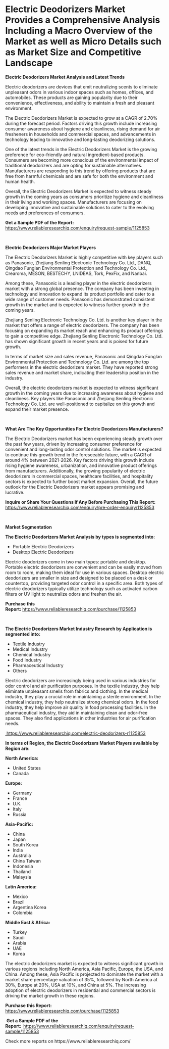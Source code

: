<p><h1>Electric Deodorizers Market Provides a Comprehensive Analysis Including a Macro Overview of the Market as well as Micro Details such as Market Size and Competitive Landscape</h1></p><p><strong>Electric Deodorizers Market Analysis and Latest Trends</strong></p>
<p><p>Electric deodorizers are devices that emit neutralizing scents to eliminate unpleasant odors in various indoor spaces such as homes, offices, and automobiles. These products are gaining popularity due to their convenience, effectiveness, and ability to maintain a fresh and pleasant environment.</p><p>The Electric Deodorizers Market is expected to grow at a CAGR of 2.70% during the forecast period. Factors driving this growth include increasing consumer awareness about hygiene and cleanliness, rising demand for air fresheners in households and commercial spaces, and advancements in technology leading to innovative and long-lasting deodorizing solutions.</p><p>One of the latest trends in the Electric Deodorizers Market is the growing preference for eco-friendly and natural ingredient-based products. Consumers are becoming more conscious of the environmental impact of traditional deodorizers and are opting for sustainable alternatives. Manufacturers are responding to this trend by offering products that are free from harmful chemicals and are safe for both the environment and human health.</p><p>Overall, the Electric Deodorizers Market is expected to witness steady growth in the coming years as consumers prioritize hygiene and cleanliness in their living and working spaces. Manufacturers are focusing on developing innovative and sustainable solutions to cater to the evolving needs and preferences of consumers.</p></p>
<p><strong>Get a Sample PDF of the Report:&nbsp;</strong> <a href="https://www.reliableresearchiq.com/enquiry/request-sample/1125853">https://www.reliableresearchiq.com/enquiry/request-sample/1125853</a></p>
<p>&nbsp;</p>
<p><strong>Electric Deodorizers Major Market Players</strong></p>
<p><p>The Electric Deodorizers Market is highly competitive with key players such as Panasonic, Zhejiang Senling Electronic Technology Co. Ltd., DANQ, Qingdao Funglan Environmental Protection and Technology Co. Ltd., Crearoma, MESON, BESTECHY, LNIDEAS, Tork, PexFix, and Nanbai. </p><p>Among these, Panasonic is a leading player in the electric deodorizers market with a strong global presence. The company has been investing in technology and innovation to expand its product portfolio and cater to a wide range of customer needs. Panasonic has demonstrated consistent growth in the market and is expected to witness further growth in the coming years. </p><p>Zhejiang Senling Electronic Technology Co. Ltd. is another key player in the market that offers a range of electric deodorizers. The company has been focusing on expanding its market reach and enhancing its product offerings to gain a competitive edge. Zhejiang Senling Electronic Technology Co. Ltd. has shown significant growth in recent years and is poised for future growth.</p><p>In terms of market size and sales revenue, Panasonic and Qingdao Funglan Environmental Protection and Technology Co. Ltd. are among the top performers in the electric deodorizers market. They have reported strong sales revenue and market share, indicating their leadership position in the industry.</p><p>Overall, the electric deodorizers market is expected to witness significant growth in the coming years due to increasing awareness about hygiene and cleanliness. Key players like Panasonic and Zhejiang Senling Electronic Technology Co. Ltd. are well-positioned to capitalize on this growth and expand their market presence.</p></p>
<p>&nbsp;</p>
<p><strong>What Are The Key Opportunities For Electric Deodorizers Manufacturers?</strong></p>
<p><p>The Electric Deodorizers market has been experiencing steady growth over the past few years, driven by increasing consumer preference for convenient and long-lasting odor control solutions. The market is expected to continue this growth trend in the foreseeable future, with a CAGR of around 4% between 2021-2026. Key factors driving this growth include rising hygiene awareness, urbanization, and innovative product offerings from manufacturers. Additionally, the growing popularity of electric deodorizers in commercial spaces, healthcare facilities, and hospitality sectors is expected to further boost market expansion. Overall, the future outlook for the Electric Deodorizers market appears promising and lucrative.</p></p>
<p><strong>Inquire or Share Your Questions If Any Before Purchasing This Report:</strong> <a href="https://www.reliableresearchiq.com/enquiry/pre-order-enquiry/1125853">https://www.reliableresearchiq.com/enquiry/pre-order-enquiry/1125853</a></p>
<p>&nbsp;</p>
<p><strong>Market Segmentation</strong></p>
<p><strong>The Electric Deodorizers Market Analysis by types is segmented into:</strong></p>
<p><ul><li>Portable Electric Deodorizers</li><li>Desktop Electric Deodorizers</li></ul></p>
<p><p>Electric deodorizers come in two main types: portable and desktop. Portable electric deodorizers are convenient and can be easily moved from room to room, making them ideal for use in various spaces. Desktop electric deodorizers are smaller in size and designed to be placed on a desk or countertop, providing targeted odor control in a specific area. Both types of electric deodorizers typically utilize technology such as activated carbon filters or UV light to neutralize odors and freshen the air.</p></p>
<p><strong>Purchase this Report:&nbsp;</strong><a href="https://www.reliableresearchiq.com/purchase/1125853">https://www.reliableresearchiq.com/purchase/1125853</a></p>
<p>&nbsp;</p>
<p><strong>The Electric Deodorizers Market Industry Research by Application is segmented into:</strong></p>
<p><ul><li>Textile Industry</li><li>Medical Industry</li><li>Chemical Industry</li><li>Food Industry</li><li>Pharmaceutical Industry</li><li>Others</li></ul></p>
<p><p>Electric deodorizers are increasingly being used in various industries for odor control and air purification purposes. In the textile industry, they help eliminate unpleasant smells from fabrics and clothing. In the medical industry, they play a crucial role in maintaining a sterile environment. In the chemical industry, they help neutralize strong chemical odors. In the food industry, they help improve air quality in food processing facilities. In the pharmaceutical industry, they aid in maintaining clean and odor-free spaces. They also find applications in other industries for air purification needs.</p></p>
<p><a href="https://www.reliableresearchiq.com/electric-deodorizers-r1125853">&nbsp;https://www.reliableresearchiq.com/electric-deodorizers-r1125853</a></p>
<p><strong>In terms of Region, the Electric Deodorizers Market Players available by Region are:</strong></p>
<p>
    <p> <strong> North America: </strong>
        <ul>
            <li>United States</li>
            <li>Canada</li>
        </ul>
        </p> 
    <p> <strong> Europe: </strong>
        <ul>
            <li>Germany</li>
            <li>France</li>
            <li>U.K.</li>
            <li>Italy</li>
            <li>Russia</li>
        </ul>
        </p> 
    <p> <strong> Asia-Pacific: </strong>
        <ul>
            <li>China</li>
            <li>Japan</li>
            <li>South Korea</li>
            <li>India</li>
            <li>Australia</li>
            <li>China Taiwan</li>
            <li>Indonesia</li>
            <li>Thailand</li>
            <li>Malaysia</li>
        </ul>
        </p> 
    <p> <strong> Latin America: </strong>
        <ul>
            <li>Mexico</li>
            <li>Brazil</li>
            <li>Argentina Korea</li>
            <li>Colombia</li>
        </ul>
        </p> 
    <p> <strong> Middle East & Africa: </strong>
        <ul>
            <li>Turkey</li>
            <li>Saudi</li>
            <li>Arabia</li>
            <li>UAE</li>
            <li>Korea</li>
        </ul>
    </p>
    </p>
<p><p>The electric deodorizers market is expected to witness significant growth in various regions including North America, Asia Pacific, Europe, the USA, and China. Among these, Asia Pacific is projected to dominate the market with a market share percentage valuation of 35%, followed by North America at 30%, Europe at 20%, USA at 10%, and China at 5%. The increasing adoption of electric deodorizers in residential and commercial sectors is driving the market growth in these regions.</p></p>
<p><strong>Purchase this Report: </strong><a href="https://www.reliableresearchiq.com/purchase/1125853">https://www.reliableresearchiq.com/purchase/1125853</a></p>
<p>&nbsp;<strong>Get a Sample PDF of the Report:&nbsp;&nbsp;</strong><a href="https://www.reliableresearchiq.com/enquiry/request-sample/1125853">https://www.reliableresearchiq.com/enquiry/request-sample/1125853</a></p>
<p><strong></strong></p>
<p>Check more reports on https://www.reliableresearchiq.com/</p>